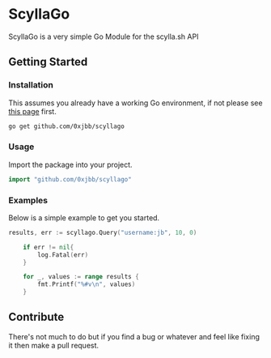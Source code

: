 # ScyllaGo

ScyllaGo is a very simple Go Module for the scylla.sh API
## Getting Started

### Installation 

This assumes you already have a working Go environment, if not please see
[this page](https://golang.org/doc/install) first.

```sh
go get github.com/0xjbb/scyllago
```

### Usage

Import the package into your project.

```go
import "github.com/0xjbb/scyllago"
```

### Examples

Below is a simple example to get you started.

```go
results, err := scyllago.Query("username:jb", 10, 0)

	if err != nil{
		log.Fatal(err)
	}

	for _, values := range results {
		fmt.Printf("%#v\n", values)
	}
```

## Contribute

There's not much to do but if you find a bug or whatever and feel like fixing it then make a pull request.